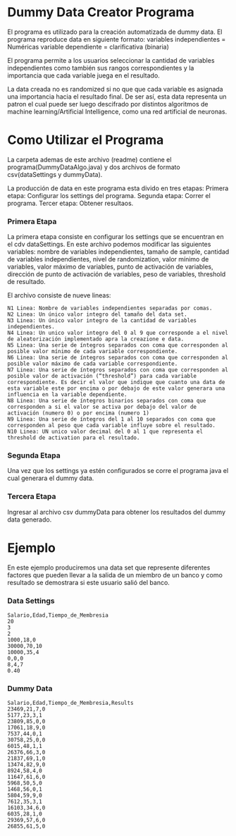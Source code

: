 # Dummy Data Creator Programa

El programa es utilizado para la creación automatizada de dummy data. El programa reproduce data en siguiente formato:
	variables independientes = Numéricas
	variable dependiente = clarificativa (binaria)

El programa permite a los usuarios seleccionar la cantidad de variables independientes como también sus rangos correspondientes y la importancia que cada variable juega en el resultado.

La data creada no es randomized si no que que cada variable es asignada una importancia hacia el resultado final. De ser así, esta data representa un patron el cual puede ser luego descifrado por distintos algoritmos de machine learning/Artificial Intelligence, como una red artificial de neuronas.   

# Como Utilizar el Programa

La carpeta ademas de este archivo (readme) contiene el programa(DummyDataAlgo.java) y dos archivos de formato csv(dataSettings y dummyData).

La producción de data en este programa esta divido en tres etapas:
	Primera etapa: Configurar los settings del programa.
	Segunda etapa:  Correr el programa.
	Tercer etapa:  Obtener resultaos.


### Primera Etapa

La primera etapa consiste en configurar los settings que se encuentran en el cdv dataSettings. En este archivo podemos modificar las siguientes variables: nombre de variables independientes, tamaño de sample, cantidad de variables independientes, nivel de randomization, valor mínimo de variables, valor máximo de variables, punto de activación de variables, dirección de punto de activación de variables, peso de variables, threshold de resultado.

El archivo consiste de nueve lineas:

	N1 Linea: Nombre de variables independientes separadas por comas.
	N2 Linea: Un único valor integro del tamaño del data set.
	N3 Linea: Un único valor integro de la cantidad de variables independientes.
	N4 Linea: Un unico valor integro del 0 al 9 que corresponde a el nivel de aleatorización implementado apra la creazione e data.
	N5 Linea: Una serie de íntegros separados con coma que corresponden al posible valor mínimo de cada variable correspondiente.
	N6 Linea: Una serie de íntegros separados con coma que corresponden al posible valor máximo de cada variable correspondiente.
	N7 Linea: Una serie de íntegros separados con coma que corresponden al posible valor de activación (“threshold”) para cada variable correspondiente. Es decir el valor que indique que cuanto una data de esta variable este por encima o por debajo de este valor generara una influencia en la variable dependiente.
	N8 Linea: Una serie de íntegros binarios separados con coma que corresponden a si el valor se activa por debajo del valor de activación (numero 0) o por encima (numero 1)
	N9 Linea: Una serie de íntegros del 1 al 10 separados con coma que corresponden al peso que cada variable influye sobre el resultado.
	N10 Linea: UN unico valor decimal del 0 al 1 que representa el threshold de activation para el resultado.

### Segunda Etapa

Una vez que los settings ya estén configurados se corre el programa java el cual generara el dummy data.

### Tercera Etapa

Ingresar al archivo csv dummyData para obtener los resultados del dummy data generado.

# Ejemplo

En este ejemplo produciremos una data set que represente diferentes factores que pueden llevar a la salida de un miembro de un banco y como resultado se demostrara si este usuario salió del banco.

### Data Settings
```
Salario,Edad,Tiempo_de_Membresia
20
3
2
1000,18,0
30000,70,10
10000,35,4
0,0,0
8,4,7
0.40
```
### Dummy Data
```
Salario,Edad,Tiempo_de_Membresia,Results
23469,21,7,0
5177,23,3,1
23809,85,0,0
17061,18,9,0
7537,44,0,1
30758,25,0,0
6015,48,1,1
26376,66,3,0
21837,69,1,0
13474,82,9,0
8924,58,4,0
11647,61,6,0
5968,50,5,0
1468,56,0,1
5804,59,9,0
7612,35,3,1
16103,34,6,0
6035,28,1,0
29369,57,6,0
26855,61,5,0
```
